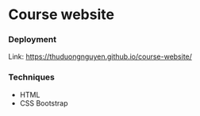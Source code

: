 # Course website

### Deployment
Link: https://thuduongnguyen.github.io/course-website/

### Techniques
- HTML
- CSS Bootstrap
